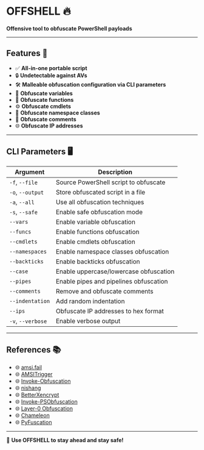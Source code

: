 # OFFSHELL 🔥

**Offensive tool to obfuscate PowerShell payloads**

---

## Features 🌟

- ✅ **All-in-one portable script**
- 🔒 **Undetectable against AVs**
- 🛠 **Malleable obfuscation configuration via CLI parameters**
- 🔀 **Obfuscate variables**
- 🔧 **Obfuscate functions**
- ⚙️ **Obfuscate cmdlets**
- 🧩 **Obfuscate namespace classes**
- 📝 **Obfuscate comments**
- 🌐 **Obfuscate IP addresses**

---

## CLI Parameters 🖥

| Argument                  | Description                             |
|---------------------------|-----------------------------------------|
| `-f`, `--file`            | Source PowerShell script to obfuscate  |
| `-o`, `--output`          | Store obfuscated script in a file      |
| `-a`, `--all`             | Use all obfuscation techniques         |
| `-s`, `--safe`            | Enable safe obfuscation mode           |
| `--vars`                  | Enable variable obfuscation            |
| `--funcs`                 | Enable functions obfuscation           |
| `--cmdlets`               | Enable cmdlets obfuscation             |
| `--namespaces`            | Enable namespace classes obfuscation   |
| `--backticks`             | Enable backticks obfuscation           |
| `--case`                  | Enable uppercase/lowercase obfuscation |
| `--pipes`                 | Enable pipes and pipelines obfuscation |
| `--comments`              | Remove and obfuscate comments          |
| `--indentation`           | Add random indentation                 |
| `--ips`                   | Obfuscate IP addresses to hex format   |
| `-v`, `--verbose`         | Enable verbose output                  |

---

## References 📚

- 🌐 [amsi.fail](https://amsi.fail)
- 🌐 [AMSITrigger](https://github.com/RythmStick/AMSITrigger)
- 🌐 [Invoke-Obfuscation](https://github.com/danielbohannon/Invoke-Obfuscation)
- 🌐 [nishang](https://github.com/samratashok/nishang)
- 🌐 [BetterXencrypt](https://github.com/GetRektBoy724/BetterXencrypt)
- 🌐 [Invoke-PSObfuscation](https://github.com/gh0x0st/Invoke-PSObfuscation)
- 🌐 [Layer-0 Obfuscation](https://github.com/gh0x0st/Invoke-PSObfuscation/blob/main/layer-0-obfuscation.md)
- 🌐 [Chameleon](https://github.com/klezVirus/chameleon)
- 🌐 [PyFuscation](https://github.com/CBHue/PyFuscation)

---

🚀 **Use OFFSHELL to stay ahead and stay safe!**
